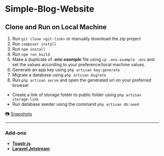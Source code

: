 # Simple-Blog-Website

## Clone and Run on Local Machine

1. Run `git clone <git-link>` or manually download the zip project
2. Run `composer install`
3. Run `npm install`
4. Run `npm run build`
5. Make a duplicate of **_.env.example_** file using `cp .env.example .env` and set the values according to your preference/local machine values.
6. Generate an app key using `php artisan key:generate`
7. Migrate a database using `php artisan migrate`
8. Run `php artisan serve` and open the generated url on your preferred browser

- Create a link of storage folder to public folder using `php artisan storage:link`
- Run database seeder using the command `php artisan db:seed`
  
:camera: [Snapshots](https://drive.google.com/drive/folders/12dcmlWm50xbYkubJrmahOrdLJCKKMphU?usp=drive_link)
___
### Add-ons
- **[Toastr.js](https://github.com/yoeunes/toastr)**
- **[Laravel Jetstream](https://jetstream.laravel.com)**
